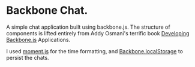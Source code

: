 # Backbone Chat.

A simple chat application built using backbone.js. The structure of components is lifted entirely from Addy Osmani's terrific book [Developing Backbone.js](http://addyosmani.github.io/backbone-fundamentals/) Applications.

I used [moment.js](http://momentjs.com/) for the time formatting, and [Backbone.localStorage](https://github.com/jeromegn/Backbone.localStorage) to persist the chats.
